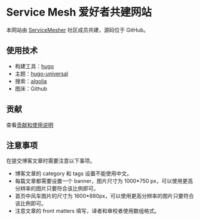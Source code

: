 # Service Mesh 爱好者共建网站

本网站由 [ServiceMesher](http://www.servicemesher.com) 社区成员共建，源码位于 GitHub。

## 使用技术

- 构建工具：[hugo](https://gohugo.io)
- 主题：[hugo-universal](https://github.com/devcows/hugo-universal-theme) 
- 搜索：[algolia](https://algolia.com)
- 图床：Github

## 贡献

查看[贡献和使用说明](CONTRIBUTING.md)

## 注意事项

在提交博客文章时需要注意以下事项。

- 博客文章的 category 和 tags 设置不能使用中文。
- 每篇文章都需要设置一个 banner，图片尺寸为 1000*750 px，可以使用更高分辨率的图片只要符合该比例即可。
- 首页中风车图片的尺寸为 1600*880px，可以使用更高分辨率的图片只要符合该比例即可。
- 注意文章的 front matters 填写，译者和审校者使用数组格式。
